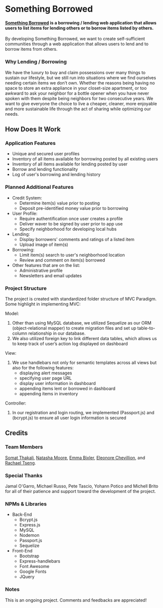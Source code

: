 # Something Borrowed

#### [__Something Borrowed__](https://something-borrowed-2019.herokuapp.com/) is a borrowing / lending web application that allows users to list items for lending others or to borrow items listed by others.

By developing Something Borrowed, we want to create self-sufficient communities through a web application that allows users to lend and to borrow items from others.


### Why Lending / Borrowing

We have the luxury to buy and claim possessions over many things to sustain our lifestyle, but we still run into situations where we find ourselves needing certain items we don’t own. Whether the reasons being having no space to store an extra appliance in your closet-size apartment, or too awkward to ask your neighbor for a bottle opener when you have never spoken with them despite being neighbors for two consecutive years. We want to give everyone the choice to live a cheaper, cleaner, more enjoyable and more sustainable life through the act of sharing while optimizing our needs.

## How Does It Work

### Application Features
- Unique and secured user profiles
- Inventory of all items available for borrowing posted by all existing users
- Inventory of all items available for lending posted by user
- Borrow and lending functionality
- Log of user's borrowing and lending history

### Planned Additional Features
- Credit System: 
    - Determine item(s) value prior to posting
    - Deposit pre-identified money value prior to borrowing
- User Profile: 
    - Require authentification once user creates a profile
    - Deliver waver to be signed by user prior to app use
    - Specify neighborhood for developing local hubs
- Lending:
    - Display borrowers' comments and ratings of a listed item
    - Upload image of item(s)
- Borrowing: 
    - Limit item(s) search to user's neighborhood location
    - Review and comment on item(s) borrowed
- Other features that are on the list:
    - Administrative profile
    - Newsletters and email updates


### Project Structure
The project is created with standardized folder structure of MVC Paradigm. Some highlight in implementing MVC:

Model: 
1.	Other than using MySQL database, we utilized Sequelize as our ORM (object-relational mapper) to create migration files and set up table-to-column relationship in our database. 
2.	We also utilized foreign key to link different data tables, which allows us to keep track of user’s action log displayed on dashboard

View: 

1.	We use handlebars not only for semantic templates across all views but also for the following features:
    - displaying alert messages
    - specifying user page URL
    - display user information in dashboard
    - appending items lent or borrowed in dashboard
    - appending items in inventory

Controller: 

1.	In our registration and login routing, we implemented (Passport.js) and (bcrypt.js) to ensure all user login information is secured


## Credits

### Team Members
[Somat Thakali](https://github.com/SomatThakali), [Natasha Moore](https://github.com/natalytak), [Emma Bixler](https://github.com/emmabixler), [Eleonore Chevillion](https://github.com/tomspalding), and [Rachael Tseng](https://github.com/hojungt).

### Special Thanks
Jamal O'Garro, Michael Russo, Pete Tascio, Yohann Potico and Michell Brito for all of their patience and support toward the development of the project.

### NPMs & Libraries
- Back-End
    - Bcrypt.js
    - Express.js
    - MySQL
    - Nodemon
    - Passport.js
    - Sequelize
- Front-End
    - Bootstrap
    - Express-handlebars
    - Font Awesome
    - Google Fonts
    - JQuery

### Notes
This is an ongoing project. Comments and feedbacks are appreciated!